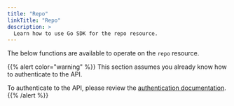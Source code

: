 ```yaml
---
title: "Repo"
linkTitle: "Repo"
description: >
  Learn how to use Go SDK for the repo resource.
---
```


The below functions are available to operate on the `repo` resource.

{{% alert color="warning" %}}
This section assumes you already know how to authenticate to the API.

To authenticate to the API, please review the [authentication documentation](/docs/api/authentication).
{{% /alert %}}
